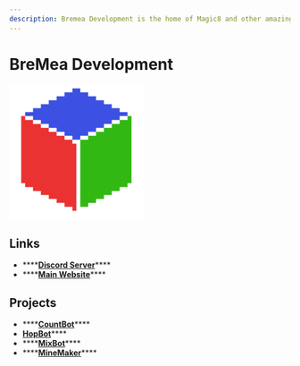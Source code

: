 ```yaml
---
description: Bremea Development is the home of Magic8 and other amazing bots.
---
```


# BreMea Development

![](../../.gitbook/assets/bremea.png)

## Links

* \*\*\*\*[**Discord Server**](https://bremea.com/discord)\*\*\*\*
* \*\*\*\*[**Main Website**](https://bremea.com/)\*\*\*\*

## Projects

* \*\*\*\*[**CountBot**](https://bremea.com/countbot/)\*\*\*\*
* [**HopBot**](https://bremea.com/hopbot)\*\*\*\*
* \*\*\*\*[**MixBot**](https://bremea.com/mixbot/)\*\*\*\*
* \*\*\*\*[**MineMaker**](https://bremea.com/minemaker)\*\*\*\*

